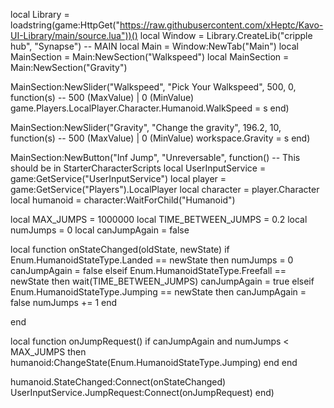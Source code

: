 local Library = loadstring(game:HttpGet("https://raw.githubusercontent.com/xHeptc/Kavo-UI-Library/main/source.lua"))()
local Window = Library.CreateLib("cripple hub", "Synapse")
-- MAIN
local Main = Window:NewTab("Main")
local MainSection = Main:NewSection("Walkspeed")
local MainSection = Main:NewSection("Gravity")

MainSection:NewSlider("Walkspeed", "Pick Your Walkspeed", 500, 0, function(s) -- 500 (MaxValue) | 0 (MinValue)
    game.Players.LocalPlayer.Character.Humanoid.WalkSpeed = s
end)

MainSection:NewSlider("Gravity", "Change the gravity", 196.2, 10, function(s) -- 500 (MaxValue) | 0 (MinValue)
    workspace.Gravity = s
end)

MainSection:NewButton("Inf Jump", "Unreversable", function()
    -- This should be in StarterCharacterScripts
local UserInputService = game:GetService("UserInputService")
local player = game:GetService("Players").LocalPlayer
local character = player.Character
local humanoid = character:WaitForChild("Humanoid")

local MAX_JUMPS = 1000000
local TIME_BETWEEN_JUMPS = 0.2
local numJumps = 0
local canJumpAgain = false

local function onStateChanged(oldState, newState)
	if Enum.HumanoidStateType.Landed == newState then
		numJumps = 0
		canJumpAgain = false
	elseif Enum.HumanoidStateType.Freefall == newState then
		wait(TIME_BETWEEN_JUMPS)
		canJumpAgain = true
	elseif Enum.HumanoidStateType.Jumping == newState then
		canJumpAgain = false
		numJumps += 1
	end

end

local function onJumpRequest()
	if canJumpAgain and numJumps < MAX_JUMPS then
		humanoid:ChangeState(Enum.HumanoidStateType.Jumping)
	end
end

humanoid.StateChanged:Connect(onStateChanged)
UserInputService.JumpRequest:Connect(onJumpRequest)
end)
